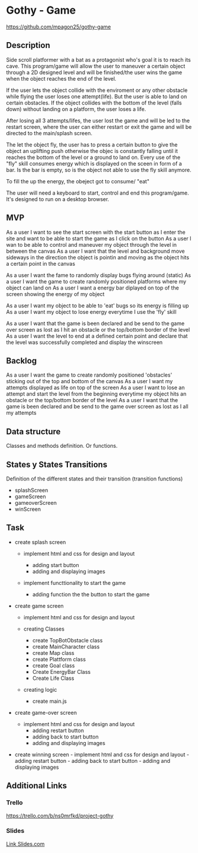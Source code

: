 # Gothy - Game
https://github.com/mpagon25/gothy-game


## Description
Side scroll platformer with a bat as a protagonist who's goal it is to reach its cave.
This program/game will allow the user to maneuver a certain object through a 2D designed level and will be finished/the user wins the game when the object reaches the end of the level.

If the user lets the object collide with the enviroment or any other obstacle while flying the user loses one attempt(life).  But the user is able to land on certain obstacles. If the object collides with the bottom of the level (falls down) without landing on a platform, the user loses a life.

After losing all 3 attempts/lifes, the user lost the game and will be led to the restart screen, where the user can either restart or exit the game and will be directed to the main/splash screen.

The let the object fly, the user has to press a certain button to give the object an uplifting push otherwise the objec is constantly falling until it reaches the bottom of the level or a ground to land on. Every use of the "fly" skill consumes energy which is displayed on the sceen in form of a bar. Is the bar is empty, so is the object not able to use the fly skill anymore.

To fill the up the energy, the obeject got to consume/ "eat"  

The user will need a keyboard to start, control and end this program/game. It's designed to run on a desktop browser.


## MVP

As a user I want to see the start screen with the start button as I enter the site and want to be able to start the game as I click on the button
As a user I wan to be able to control and maneuver my object through the level in between the canvas
As a user I want that the level and background move sideways in the direction the object is pointin and moving as the object hits a certain point in the canvas



As a user I want the fame to randomly display bugs flying around (static)
As a user I want the game to create randomly positioned platforms where my object can land on
As a user I want a energy bar diplayed on top of the screen showing the energy of my object



As a user I want my object to be able to 'eat' bugs so its energy is filling up
As a user I want my object to lose energy everytime I use the 'fly' skill



As a user I want that the game is been declared and be send to the game over screen as lost as I hit an obstacle or the top/bottom border of the level
As a user I want the level to end at a defined certain point and declare that the level was successfully completed and display the winscreen


## Backlog
As a user I want the game to create randomly positioned 'obstacles' sticking out of the top and bottom of the canvas
As a user I want my attempts displayed as life on top of the screen
As a user I want to lose an attempt and start the level from the beginning everytime my object hits an obstacle or the top/bottom border of the level
As a user I want that the game is been declared and be send to the game over screen as lost as I all my attempts 




## Data structure
Classes and methods definition. Or functions.


## States y States Transitions
Definition of the different states and their transition (transition functions)

- splashScreen
- gameScreen
- gameoverScreen
- winScreen


## Task
- create splash screen
	- implement html and css for design and layout
		- adding start button
		- adding and displaying images

	- implement functtionality to start the game
		- adding function the the button to start the game

- create game screen
	- implement html and css for design and layout
	- creating Classes
		- create TopBotObstacle class
		- create MainCharacter class		
		- create Map class
		- create Plattform class
		- create Goal class
		- Create EnergyBar Class
		- Create Life Class
		
	- creating logic
		- create main.js

- create game-over screen
	- implement html and css for design and layout
	 	- adding restart button
	 	- adding back to start button
		- adding and displaying images



- create winning screen
		- implement html and css for design and layout
	 	- adding restart button
	 	- adding back to start button
		- adding and displaying images


## Additional Links


### Trello
https://trello.com/b/ns0mrfkd/project-gothy


### Slides
[Link Slides.com](http://slides.com)